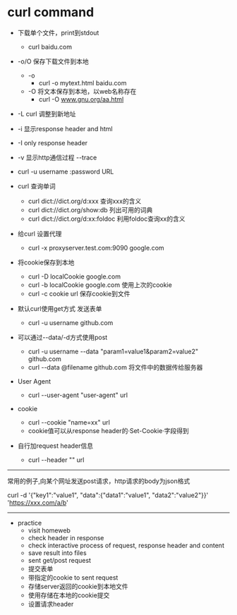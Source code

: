 # curl command

+ 下载单个文件，print到stdout
	+ curl baidu.com
+ -o/O 保存下载文件到本地
	+ -o
		+ curl -o mytext.html baidu.com
	+ -O 将文本保存到本地，以web名称存在
		+ curl -O www.gnu.org/aa.html
+ -L curl 调整到新地址
+ -i 显示response header and html
+ -I only response header
+ -v 显示http通信过程 --trace

+ curl -u username :password URL
+ curl 查询单词
	+ curl dict://dict.org/d:xxx 查询xxx的含义
	+ curl dict://dict.org/show:db 列出可用的词典
	+ curl dict://dict.org/d:xx:foldoc 利用foldoc查询xx的含义
+ 给curl 设置代理
	+ curl -x proxyserver.test.com:9090 google.com
+ 将cookie保存到本地
	+ curl -D localCookie google.com
	+ curl -b localCookie google.com 使用上次的cookie
	+ curl -c cookie url 保存cookie到文件
+ 默认curl使用get方式 发送表单
	+ curl -u username github.com
+ 可以通过--data/-d方式使用post
	+ curl -u username --data "param1=value1&param2=value2" github.com
	+ curl --data @filename github.com 将文件中的数据传给服务器
+ User Agent
	+ curl --user-agent "user-agent" url
+ cookie
	+ curl --cookie "name=xx" url
	+ cookie值可以从response header的·Set-Cookie·字段得到
+ 自行加request header信息
	+ curl --header "" url

-------
常用的例子,向某个网址发送post请求，http请求的body为json格式

curl -d '{"key1":"value1", "data":{"data1":"value1", "data2":"value2"}}' 'https://xxx.com/a/b'

---
+ practice
	+ visit homeweb
	+ check header in response
	+ check interactive process of request, response header and content
	+ save result into files
	+ sent get/post request
	+ 提交表单
	+ 带指定的cookie to sent request
	+ 存储server返回的cookie到本地文件
	+ 使用存储在本地的cookie提交
	+ 设置请求header
